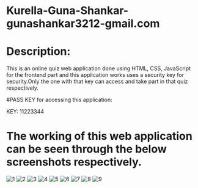 # Kurella-Guna-Shankar-gunashankar3212-gmail.com
# Description:
This is an online quiz web application done using HTML, CSS, JavaScript for the frontend part and this application works uses a security key for security.Only the one with that key can access and take part in that quiz respectively.

#PASS KEY for accessing this application:

KEY: 11223344
# The working of this web application can be seen through the below screenshots respectively.
![1](https://user-images.githubusercontent.com/79308215/177682883-9d20d0dc-31ea-4690-b0a4-a9b7e0f00d91.PNG)
![2](https://user-images.githubusercontent.com/79308215/177682892-8885a040-7093-4660-a222-8824f4847c10.PNG)
![3](https://user-images.githubusercontent.com/79308215/177682895-93f33e34-a7db-4534-a518-b81d163e1b4f.PNG)
![4](https://user-images.githubusercontent.com/79308215/177682898-61513f2a-bc9c-428d-98cc-ab8025ce0829.PNG)
![5](https://user-images.githubusercontent.com/79308215/177682901-7fb5771f-54ce-462b-b9f1-893e8fa1c97e.PNG)
![6](https://user-images.githubusercontent.com/79308215/177682904-aca60074-fe40-4603-b2d6-f21fa04d1ab9.PNG)
![7](https://user-images.githubusercontent.com/79308215/177682906-cd21477a-2e11-4658-8fa8-ad862e640c62.PNG)
![8](https://user-images.githubusercontent.com/79308215/177682908-ecf98c66-32d4-40b7-accd-74fa4068141c.PNG)
![9](https://user-images.githubusercontent.com/79308215/177682909-89ed0da3-5107-4da1-915d-27e439011d40.PNG)
